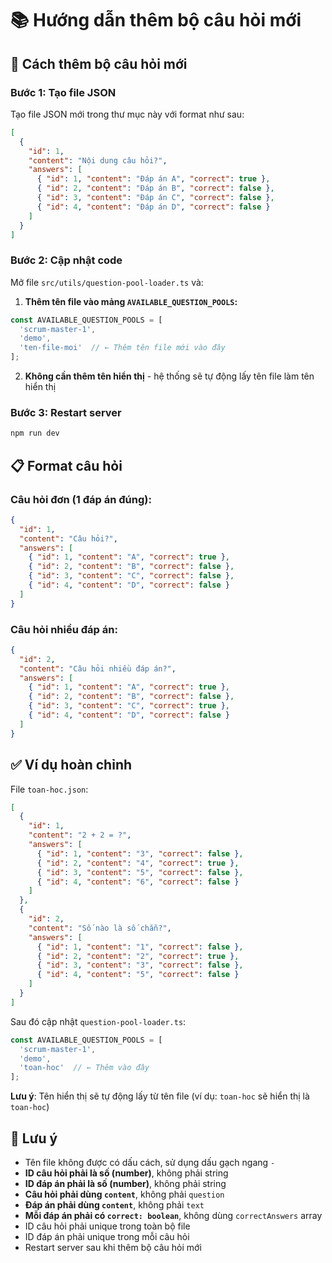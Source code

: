 # 📚 Hướng dẫn thêm bộ câu hỏi mới

## 🚀 Cách thêm bộ câu hỏi mới

### Bước 1: Tạo file JSON
Tạo file JSON mới trong thư mục này với format như sau:

```json
[
  {
    "id": 1,
    "content": "Nội dung câu hỏi?",
    "answers": [
      { "id": 1, "content": "Đáp án A", "correct": true },
      { "id": 2, "content": "Đáp án B", "correct": false },
      { "id": 3, "content": "Đáp án C", "correct": false },
      { "id": 4, "content": "Đáp án D", "correct": false }
    ]
  }
]
```

### Bước 2: Cập nhật code
Mở file `src/utils/question-pool-loader.ts` và:

1. **Thêm tên file vào mảng `AVAILABLE_QUESTION_POOLS`:**
```typescript
const AVAILABLE_QUESTION_POOLS = [
  'scrum-master-1',
  'demo',
  'ten-file-moi'  // ← Thêm tên file mới vào đây
];
```

2. **Không cần thêm tên hiển thị** - hệ thống sẽ tự động lấy tên file làm tên hiển thị

### Bước 3: Restart server
```bash
npm run dev
```

## 📋 Format câu hỏi

### Câu hỏi đơn (1 đáp án đúng):
```json
{
  "id": 1,
  "content": "Câu hỏi?",
  "answers": [
    { "id": 1, "content": "A", "correct": true },
    { "id": 2, "content": "B", "correct": false },
    { "id": 3, "content": "C", "correct": false },
    { "id": 4, "content": "D", "correct": false }
  ]
}
```

### Câu hỏi nhiều đáp án:
```json
{
  "id": 2,
  "content": "Câu hỏi nhiều đáp án?",
  "answers": [
    { "id": 1, "content": "A", "correct": true },
    { "id": 2, "content": "B", "correct": false },
    { "id": 3, "content": "C", "correct": true },
    { "id": 4, "content": "D", "correct": false }
  ]
}
```

## ✅ Ví dụ hoàn chỉnh

File `toan-hoc.json`:
```json
[
  {
    "id": 1,
    "content": "2 + 2 = ?",
    "answers": [
      { "id": 1, "content": "3", "correct": false },
      { "id": 2, "content": "4", "correct": true },
      { "id": 3, "content": "5", "correct": false },
      { "id": 4, "content": "6", "correct": false }
    ]
  },
  {
    "id": 2,
    "content": "Số nào là số chẵn?",
    "answers": [
      { "id": 1, "content": "1", "correct": false },
      { "id": 2, "content": "2", "correct": true },
      { "id": 3, "content": "3", "correct": false },
      { "id": 4, "content": "5", "correct": false }
    ]
  }
]
```

Sau đó cập nhật `question-pool-loader.ts`:
```typescript
const AVAILABLE_QUESTION_POOLS = [
  'scrum-master-1',
  'demo',
  'toan-hoc'  // ← Thêm vào đây
];
```

**Lưu ý**: Tên hiển thị sẽ tự động lấy từ tên file (ví dụ: `toan-hoc` sẽ hiển thị là `toan-hoc`)

## 🎯 Lưu ý

- Tên file không được có dấu cách, sử dụng dấu gạch ngang `-`
- **ID câu hỏi phải là số (number)**, không phải string
- **ID đáp án phải là số (number)**, không phải string
- **Câu hỏi phải dùng `content`**, không phải `question`
- **Đáp án phải dùng `content`**, không phải `text`
- **Mỗi đáp án phải có `correct: boolean`**, không dùng `correctAnswers` array
- ID câu hỏi phải unique trong toàn bộ file
- ID đáp án phải unique trong mỗi câu hỏi
- Restart server sau khi thêm bộ câu hỏi mới
